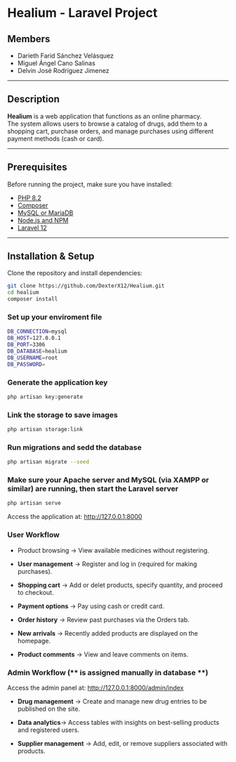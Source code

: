 # Healium - Laravel Project
## Members
- Darieth Farid Sánchez Velásquez
- Miguel Ángel Cano Salinas
- Delvin José Rodríguez Jimenez

---

## Description
**Healium** is a web application that functions as an online pharmacy.  
The system allows users to browse a catalog of drugs, add them to a shopping cart, purchase orders, and manage purchases using different payment methods (cash or card).

---

## Prerequisites
Before running the project, make sure you have installed:
- [PHP 8.2](https://www.php.net/)
- [Composer](https://getcomposer.org/)
- [MySQL or MariaDB](https://www.mysql.com/)
- [Node.js and NPM](https://nodejs.org/)
- [Laravel 12](https://laravel.com/)

---

## Installation & Setup

Clone the repository and install dependencies:

```bash
git clone https://github.com/DexterX12/Healium.git
cd healium
composer install
```

### Set up your enviroment file

```bash
DB_CONNECTION=mysql
DB_HOST=127.0.0.1
DB_PORT=3306
DB_DATABASE=healium
DB_USERNAME=root
DB_PASSWORD=
```
### Generate the application key
```bash
php artisan key:generate
```

### Link the storage to save images
```bash
php artisan storage:link
```
### Run migrations and sedd the database
```bash
php artisan migrate --seed
```
### Make sure your Apache server and MySQL (via XAMPP or similar) are running, then start the Laravel server
```bash
php artisan serve
```
Access the application at: http://127.0.0.1:8000

### User Workflow

- Product browsing → View available medicines without registering.

- **User management** → Register and log in (required for making purchases).

- **Shopping cart** → Add or delet products, specify quantity, and proceed to checkout.

- **Payment options** → Pay using cash or credit card.

- **Order history** → Review past purchases via the Orders tab.

- **New arrivals** → Recently added products are displayed on the homepage.

- **Product comments** → View and leave comments on items.

### Admin Workflow (** is assigned manually in database **)

Access the admin panel at: http://127.0.0.1:8000/admin/index

- **Drug management** → Create and manage new drug entries to be published on the site.

- **Data analytics**→ Access tables with insights on best-selling products and registered users.

- **Supplier management** → Add, edit, or remove suppliers associated with products.
